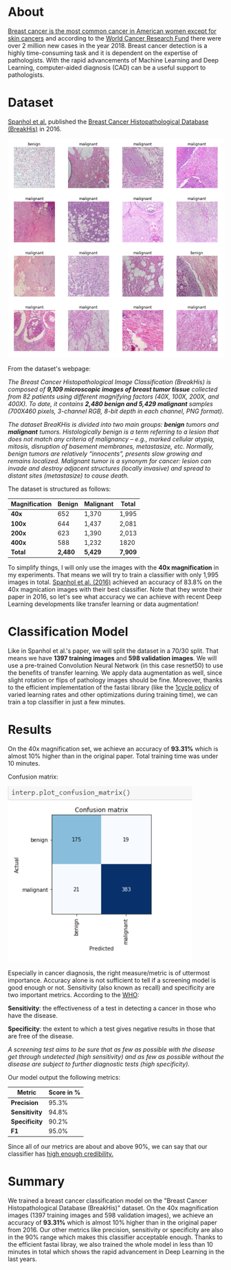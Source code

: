 # About
[Breast cancer is the most common cancer in American women except for skin cancers](https://www.cancer.org/cancer/breast-cancer/about/how-common-is-breast-cancer.html) and according to the [World Cancer Research Fund](https://www.wcrf.org/dietandcancer/cancer-trends/breast-cancer-statistics) there were over 2 million new cases in the year 2018. Breast cancer detection is a highly time-consuming task and it is dependent on the expertise of pathologists. With the rapid advancements of Machine Learning and Deep Learning, computer-aided diagnosis (CAD) can be a useful support to pathologists.


# Dataset
[Spanhol et al.](http://www.inf.ufpr.br/lesoliveira/download/TBME-00608-2015-R2-preprint.pdf) published the [Breast Cancer Histopathological Database (BreakHis)](https://web.inf.ufpr.br/vri/databases/breast-cancer-histopathological-database-breakhis/) in 2016. 

![tissue_images](tissue_images.PNG)

From the dataset's webpage:

*The Breast Cancer Histopathological Image Classification (BreakHis) is  composed of **9,109 microscopic images of breast tumor tissue** collected from 82 patients using different magnifying factors (40X, 100X, 200X, and 400X).  To date, it contains **2,480  benign and 5,429 malignant** samples (700X460 pixels, 3-channel RGB, 8-bit depth in each channel, PNG format).*

*The dataset BreaKHis is divided into two main groups: **benign** tumors and **malignant** tumors. Histologically benign is a term referring to a lesion that does not match any criteria of malignancy – e.g., marked cellular atypia, mitosis, disruption of basement membranes, metastasize, etc. Normally, benign tumors are relatively “innocents”, presents slow growing and remains localized. Malignant tumor is a synonym for cancer: lesion can invade and destroy adjacent structures (locally invasive) and spread to distant sites (metastasize) to cause death.*

The dataset is structured as follows:

| Magnification  | Benign    | Malignant | Total | 
|----------------|-----------|-----------|-------|
| **40x**   | 652 | 1,370 | 1,995 |
| **100x**  | 644 | 1,437 | 2,081 |
| **200x**  | 623| 1,390 | 2,013 | 
| **400x**  | 588 | 1,232 | 1820 |
| **Total** | **2,480** | **5,429** | **7,909** |

To simplify things, I will only use the images with the **40x magnification** in my experiments. That means we will try to train a classifier with only 1,995 images in total. [Spanhol et al. (2016)](http://www.inf.ufpr.br/lesoliveira/download/TBME-00608-2015-R2-preprint.pdf) achieved an accuracy of 83.8% on the 40x magnication images with their best classifier. Note that they wrote their paper in 2016, so let's see what accuracy we can achieve with recent Deep Learning developments like transfer learning or data augmentation! 

# Classification Model
Like in Spanhol et al.'s paper, we will split the dataset in a 70/30 split. That means we have **1397 training images** and **598 validation images**. We will use a pre-trained Convolution Neural Network (in this case resnet50) to use the benefits of transfer learning. We apply data augmentation as well, since slight rotation or flips of pathology images should be fine. Moreover, thanks to the efficient implementation of the fastai library (like the [1cycle policy](https://docs.fast.ai/callbacks.one_cycle.html#What-is-1cycle?) of varied learning rates and other optimizations during training time), we can train a top classifier in just a few minutes.

# Results
On the 40x magnification set, we achieve an accuracy of **93.31%** which is almost 10% higher than in the original paper. Total training time was under 10 minutes.

Confusion matrix:

![Confusion_Matrix](confusion_matrix.PNG)

Especially in cancer diagnosis, the right measure/metric is of uttermost importance. Accuracy alone is not sufficient to tell if a screening model is good enough or not. Sensitivity (also known as recall) and specificity are two important metrics. According to the [WHO](https://www.who.int/cancer/detection/variouscancer/en/):

**Sensitivity**: the effectiveness of a test in detecting a cancer in those who have the disease.

**Specificity**: the extent to which a test gives negative results in those that are free of the disease.

*A screening test aims to be sure that as few as possible with the disease get through undetected (high sensitivity) and as few as possible without the disease are subject to further diagnostic tests (high specificity).*

Our model output the following metrics:

| Metric         | Score in %   |
|----------------|--------------|
| **Precision**   | 95.3% |
| **Sensitivity**  | 94.8% | 
| **Specificity**  | 90.2% |
| **F1** | 95.0% |

Since all of our metrics are about and above 90%, we can say that our classifier has [high enough credibility.](https://en.wikipedia.org/wiki/Sensitivity_and_specificity)

# Summary
We trained a breast cancer classification model on the "Breast Cancer Histopathological Database (BreakHis)" dataset. On the 40x magnification images (1397 training images and 598 validation images), we achieve an accuracy of **93.31%** which is almost 10% higher than in the original paper from 2016. Our other metrics like precision, sensitivity or specificity are also in the 90% range which makes this classifier acceptable enough. Thanks to the efficient fastai libray, we also trained the whole model in less than 10 minutes in total which shows the rapid advancement in Deep Learning in the last years.
